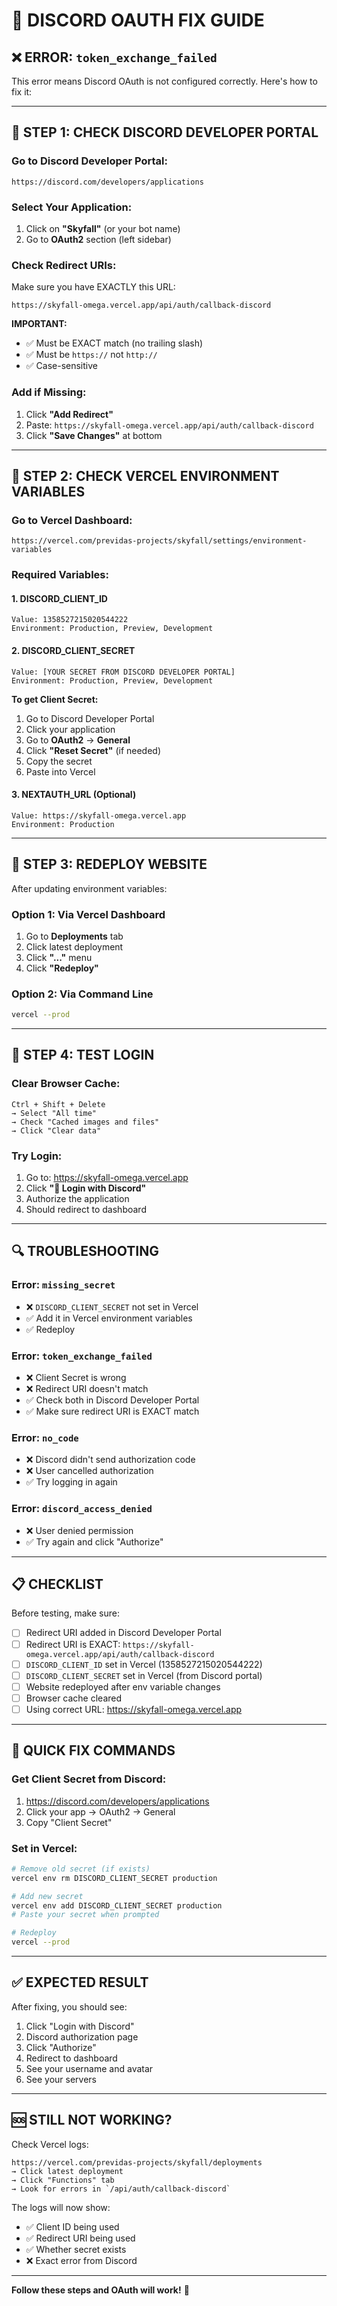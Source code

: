 # 🔐 DISCORD OAUTH FIX GUIDE

## ❌ ERROR: `token_exchange_failed`

This error means Discord OAuth is not configured correctly. Here's how to fix it:

---

## 🔧 STEP 1: CHECK DISCORD DEVELOPER PORTAL

### **Go to Discord Developer Portal:**
```
https://discord.com/developers/applications
```

### **Select Your Application:**
1. Click on **"Skyfall"** (or your bot name)
2. Go to **OAuth2** section (left sidebar)

### **Check Redirect URIs:**
Make sure you have EXACTLY this URL:
```
https://skyfall-omega.vercel.app/api/auth/callback-discord
```

**IMPORTANT:** 
- ✅ Must be EXACT match (no trailing slash)
- ✅ Must be `https://` not `http://`
- ✅ Case-sensitive

### **Add if Missing:**
1. Click **"Add Redirect"**
2. Paste: `https://skyfall-omega.vercel.app/api/auth/callback-discord`
3. Click **"Save Changes"** at bottom

---

## 🔧 STEP 2: CHECK VERCEL ENVIRONMENT VARIABLES

### **Go to Vercel Dashboard:**
```
https://vercel.com/previdas-projects/skyfall/settings/environment-variables
```

### **Required Variables:**

#### **1. DISCORD_CLIENT_ID**
```
Value: 1358527215020544222
Environment: Production, Preview, Development
```

#### **2. DISCORD_CLIENT_SECRET**
```
Value: [YOUR SECRET FROM DISCORD DEVELOPER PORTAL]
Environment: Production, Preview, Development
```

**To get Client Secret:**
1. Go to Discord Developer Portal
2. Click your application
3. Go to **OAuth2** → **General**
4. Click **"Reset Secret"** (if needed)
5. Copy the secret
6. Paste into Vercel

#### **3. NEXTAUTH_URL** (Optional)
```
Value: https://skyfall-omega.vercel.app
Environment: Production
```

---

## 🔧 STEP 3: REDEPLOY WEBSITE

After updating environment variables:

### **Option 1: Via Vercel Dashboard**
1. Go to **Deployments** tab
2. Click latest deployment
3. Click **"..."** menu
4. Click **"Redeploy"**

### **Option 2: Via Command Line**
```bash
vercel --prod
```

---

## 🧪 STEP 4: TEST LOGIN

### **Clear Browser Cache:**
```
Ctrl + Shift + Delete
→ Select "All time"
→ Check "Cached images and files"
→ Click "Clear data"
```

### **Try Login:**
1. Go to: https://skyfall-omega.vercel.app
2. Click **"🔐 Login with Discord"**
3. Authorize the application
4. Should redirect to dashboard

---

## 🔍 TROUBLESHOOTING

### **Error: `missing_secret`**
- ❌ `DISCORD_CLIENT_SECRET` not set in Vercel
- ✅ Add it in Vercel environment variables
- ✅ Redeploy

### **Error: `token_exchange_failed`**
- ❌ Client Secret is wrong
- ❌ Redirect URI doesn't match
- ✅ Check both in Discord Developer Portal
- ✅ Make sure redirect URI is EXACT match

### **Error: `no_code`**
- ❌ Discord didn't send authorization code
- ❌ User cancelled authorization
- ✅ Try logging in again

### **Error: `discord_access_denied`**
- ❌ User denied permission
- ✅ Try again and click "Authorize"

---

## 📋 CHECKLIST

Before testing, make sure:

- [ ] Redirect URI added in Discord Developer Portal
- [ ] Redirect URI is EXACT: `https://skyfall-omega.vercel.app/api/auth/callback-discord`
- [ ] `DISCORD_CLIENT_ID` set in Vercel (1358527215020544222)
- [ ] `DISCORD_CLIENT_SECRET` set in Vercel (from Discord portal)
- [ ] Website redeployed after env variable changes
- [ ] Browser cache cleared
- [ ] Using correct URL: https://skyfall-omega.vercel.app

---

## 🎯 QUICK FIX COMMANDS

### **Get Client Secret from Discord:**
1. https://discord.com/developers/applications
2. Click your app → OAuth2 → General
3. Copy "Client Secret"

### **Set in Vercel:**
```bash
# Remove old secret (if exists)
vercel env rm DISCORD_CLIENT_SECRET production

# Add new secret
vercel env add DISCORD_CLIENT_SECRET production
# Paste your secret when prompted

# Redeploy
vercel --prod
```

---

## ✅ EXPECTED RESULT

After fixing, you should see:
1. Click "Login with Discord"
2. Discord authorization page
3. Click "Authorize"
4. Redirect to dashboard
5. See your username and avatar
6. See your servers

---

## 🆘 STILL NOT WORKING?

Check Vercel logs:
```
https://vercel.com/previdas-projects/skyfall/deployments
→ Click latest deployment
→ Click "Functions" tab
→ Look for errors in `/api/auth/callback-discord`
```

The logs will now show:
- ✅ Client ID being used
- ✅ Redirect URI being used
- ✅ Whether secret exists
- ❌ Exact error from Discord

---

**Follow these steps and OAuth will work!** 🚀
